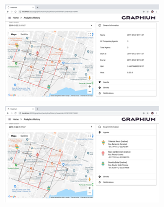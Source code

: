 ![Screenshot](../imgs/graphium_swarm_information.png)


![Screenshot](../imgs/graphium_swarm_information_list.png)